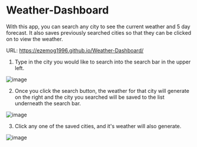 # Weather-Dashboard
With this app, you can search any city to see the current weather and 5 day forecast. It also saves previously searched cities so that they can be clicked on to view the weather.

URL: https://ezemog1996.github.io/Weather-Dashboard/

1. Type in the city you would like to search into the search bar in the upper left.

![image](https://user-images.githubusercontent.com/71483178/98504628-7f4fc280-2225-11eb-8d03-7b7dc605e17a.png)

2. Once you click the search button, the weather for that city will generate on the right and the city you searched will be saved to the list underneath the search bar.

![image](https://user-images.githubusercontent.com/71483178/98504670-98f10a00-2225-11eb-891b-5b98e08bdcce.png)

3. Click any one of the saved cities, and it's weather will also generate.

![image](https://user-images.githubusercontent.com/71483178/98504711-aad2ad00-2225-11eb-84db-9d26e414a494.png)
